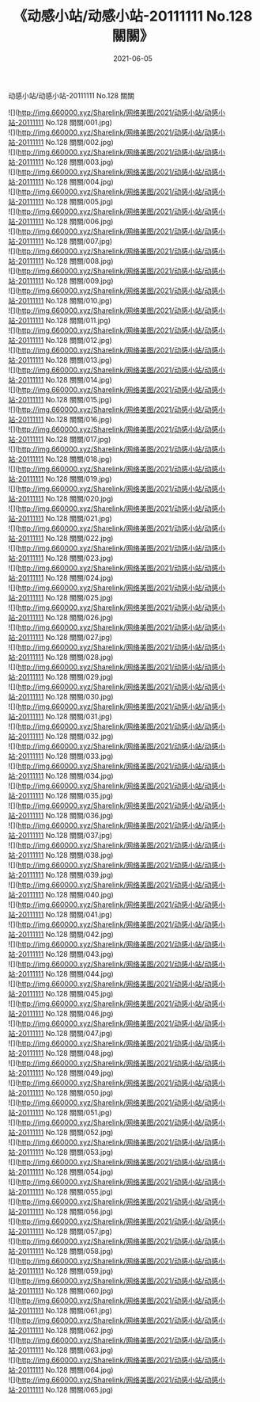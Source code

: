 ﻿---
layout: post
title:  《动感小站/动感小站-20111111 No.128 關關》
date:   2021-06-05
img: http://img.660000.xyz/Sharelink/网络美图/2021/动感小站/动感小站-20111111 No.128 關關/000.jpg
categories: [美女, 清纯, 唯美]
---

动感小站/动感小站-20111111 No.128 關關

 ![](http://img.660000.xyz/Sharelink/网络美图/2021/动感小站/动感小站-20111111 No.128 關關/001.jpg) <br>![](http://img.660000.xyz/Sharelink/网络美图/2021/动感小站/动感小站-20111111 No.128 關關/002.jpg) <br>![](http://img.660000.xyz/Sharelink/网络美图/2021/动感小站/动感小站-20111111 No.128 關關/003.jpg) <br>![](http://img.660000.xyz/Sharelink/网络美图/2021/动感小站/动感小站-20111111 No.128 關關/004.jpg) <br>![](http://img.660000.xyz/Sharelink/网络美图/2021/动感小站/动感小站-20111111 No.128 關關/005.jpg) <br>![](http://img.660000.xyz/Sharelink/网络美图/2021/动感小站/动感小站-20111111 No.128 關關/006.jpg) <br>![](http://img.660000.xyz/Sharelink/网络美图/2021/动感小站/动感小站-20111111 No.128 關關/007.jpg) <br>![](http://img.660000.xyz/Sharelink/网络美图/2021/动感小站/动感小站-20111111 No.128 關關/008.jpg) <br>![](http://img.660000.xyz/Sharelink/网络美图/2021/动感小站/动感小站-20111111 No.128 關關/009.jpg) <br>![](http://img.660000.xyz/Sharelink/网络美图/2021/动感小站/动感小站-20111111 No.128 關關/010.jpg) <br>![](http://img.660000.xyz/Sharelink/网络美图/2021/动感小站/动感小站-20111111 No.128 關關/011.jpg) <br>![](http://img.660000.xyz/Sharelink/网络美图/2021/动感小站/动感小站-20111111 No.128 關關/012.jpg) <br>![](http://img.660000.xyz/Sharelink/网络美图/2021/动感小站/动感小站-20111111 No.128 關關/013.jpg) <br>![](http://img.660000.xyz/Sharelink/网络美图/2021/动感小站/动感小站-20111111 No.128 關關/014.jpg) <br>![](http://img.660000.xyz/Sharelink/网络美图/2021/动感小站/动感小站-20111111 No.128 關關/015.jpg) <br>![](http://img.660000.xyz/Sharelink/网络美图/2021/动感小站/动感小站-20111111 No.128 關關/016.jpg) <br>![](http://img.660000.xyz/Sharelink/网络美图/2021/动感小站/动感小站-20111111 No.128 關關/017.jpg) <br>![](http://img.660000.xyz/Sharelink/网络美图/2021/动感小站/动感小站-20111111 No.128 關關/018.jpg) <br>![](http://img.660000.xyz/Sharelink/网络美图/2021/动感小站/动感小站-20111111 No.128 關關/019.jpg) <br>![](http://img.660000.xyz/Sharelink/网络美图/2021/动感小站/动感小站-20111111 No.128 關關/020.jpg) <br>![](http://img.660000.xyz/Sharelink/网络美图/2021/动感小站/动感小站-20111111 No.128 關關/021.jpg) <br>![](http://img.660000.xyz/Sharelink/网络美图/2021/动感小站/动感小站-20111111 No.128 關關/022.jpg) <br>![](http://img.660000.xyz/Sharelink/网络美图/2021/动感小站/动感小站-20111111 No.128 關關/023.jpg) <br>![](http://img.660000.xyz/Sharelink/网络美图/2021/动感小站/动感小站-20111111 No.128 關關/024.jpg) <br>![](http://img.660000.xyz/Sharelink/网络美图/2021/动感小站/动感小站-20111111 No.128 關關/025.jpg) <br>![](http://img.660000.xyz/Sharelink/网络美图/2021/动感小站/动感小站-20111111 No.128 關關/026.jpg) <br>![](http://img.660000.xyz/Sharelink/网络美图/2021/动感小站/动感小站-20111111 No.128 關關/027.jpg) <br>![](http://img.660000.xyz/Sharelink/网络美图/2021/动感小站/动感小站-20111111 No.128 關關/028.jpg) <br>![](http://img.660000.xyz/Sharelink/网络美图/2021/动感小站/动感小站-20111111 No.128 關關/029.jpg) <br>![](http://img.660000.xyz/Sharelink/网络美图/2021/动感小站/动感小站-20111111 No.128 關關/030.jpg) <br>![](http://img.660000.xyz/Sharelink/网络美图/2021/动感小站/动感小站-20111111 No.128 關關/031.jpg) <br>![](http://img.660000.xyz/Sharelink/网络美图/2021/动感小站/动感小站-20111111 No.128 關關/032.jpg) <br>![](http://img.660000.xyz/Sharelink/网络美图/2021/动感小站/动感小站-20111111 No.128 關關/033.jpg) <br>![](http://img.660000.xyz/Sharelink/网络美图/2021/动感小站/动感小站-20111111 No.128 關關/034.jpg) <br>![](http://img.660000.xyz/Sharelink/网络美图/2021/动感小站/动感小站-20111111 No.128 關關/035.jpg) <br>![](http://img.660000.xyz/Sharelink/网络美图/2021/动感小站/动感小站-20111111 No.128 關關/036.jpg) <br>![](http://img.660000.xyz/Sharelink/网络美图/2021/动感小站/动感小站-20111111 No.128 關關/037.jpg) <br>![](http://img.660000.xyz/Sharelink/网络美图/2021/动感小站/动感小站-20111111 No.128 關關/038.jpg) <br>![](http://img.660000.xyz/Sharelink/网络美图/2021/动感小站/动感小站-20111111 No.128 關關/039.jpg) <br>![](http://img.660000.xyz/Sharelink/网络美图/2021/动感小站/动感小站-20111111 No.128 關關/040.jpg) <br>![](http://img.660000.xyz/Sharelink/网络美图/2021/动感小站/动感小站-20111111 No.128 關關/041.jpg) <br>![](http://img.660000.xyz/Sharelink/网络美图/2021/动感小站/动感小站-20111111 No.128 關關/042.jpg) <br>![](http://img.660000.xyz/Sharelink/网络美图/2021/动感小站/动感小站-20111111 No.128 關關/043.jpg) <br>![](http://img.660000.xyz/Sharelink/网络美图/2021/动感小站/动感小站-20111111 No.128 關關/044.jpg) <br>![](http://img.660000.xyz/Sharelink/网络美图/2021/动感小站/动感小站-20111111 No.128 關關/045.jpg) <br>![](http://img.660000.xyz/Sharelink/网络美图/2021/动感小站/动感小站-20111111 No.128 關關/046.jpg) <br>![](http://img.660000.xyz/Sharelink/网络美图/2021/动感小站/动感小站-20111111 No.128 關關/047.jpg) <br>![](http://img.660000.xyz/Sharelink/网络美图/2021/动感小站/动感小站-20111111 No.128 關關/048.jpg) <br>![](http://img.660000.xyz/Sharelink/网络美图/2021/动感小站/动感小站-20111111 No.128 關關/049.jpg) <br>![](http://img.660000.xyz/Sharelink/网络美图/2021/动感小站/动感小站-20111111 No.128 關關/050.jpg) <br>![](http://img.660000.xyz/Sharelink/网络美图/2021/动感小站/动感小站-20111111 No.128 關關/051.jpg) <br>![](http://img.660000.xyz/Sharelink/网络美图/2021/动感小站/动感小站-20111111 No.128 關關/052.jpg) <br>![](http://img.660000.xyz/Sharelink/网络美图/2021/动感小站/动感小站-20111111 No.128 關關/053.jpg) <br>![](http://img.660000.xyz/Sharelink/网络美图/2021/动感小站/动感小站-20111111 No.128 關關/054.jpg) <br>![](http://img.660000.xyz/Sharelink/网络美图/2021/动感小站/动感小站-20111111 No.128 關關/055.jpg) <br>![](http://img.660000.xyz/Sharelink/网络美图/2021/动感小站/动感小站-20111111 No.128 關關/056.jpg) <br>![](http://img.660000.xyz/Sharelink/网络美图/2021/动感小站/动感小站-20111111 No.128 關關/057.jpg) <br>![](http://img.660000.xyz/Sharelink/网络美图/2021/动感小站/动感小站-20111111 No.128 關關/058.jpg) <br>![](http://img.660000.xyz/Sharelink/网络美图/2021/动感小站/动感小站-20111111 No.128 關關/059.jpg) <br>![](http://img.660000.xyz/Sharelink/网络美图/2021/动感小站/动感小站-20111111 No.128 關關/060.jpg) <br>![](http://img.660000.xyz/Sharelink/网络美图/2021/动感小站/动感小站-20111111 No.128 關關/061.jpg) <br>![](http://img.660000.xyz/Sharelink/网络美图/2021/动感小站/动感小站-20111111 No.128 關關/062.jpg) <br>![](http://img.660000.xyz/Sharelink/网络美图/2021/动感小站/动感小站-20111111 No.128 關關/063.jpg) <br>![](http://img.660000.xyz/Sharelink/网络美图/2021/动感小站/动感小站-20111111 No.128 關關/064.jpg) <br>![](http://img.660000.xyz/Sharelink/网络美图/2021/动感小站/动感小站-20111111 No.128 關關/065.jpg) <br>